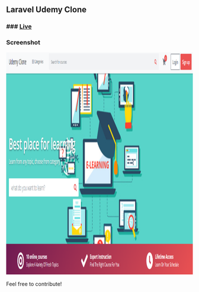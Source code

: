 ## Laravel Udemy Clone

### ###  [Live](http://nazmul.rafalotech.com/laravel-udemy-clone/public/?fbclid=IwAR0b26ZS6AWaMABEx3wT9p9MnNlz_TTB46GPOSgb9vIuHIW-KapMDFtzTYg)

### Screenshot

<img src="Capture.PNG" height="600">





Feel free to contribute!
